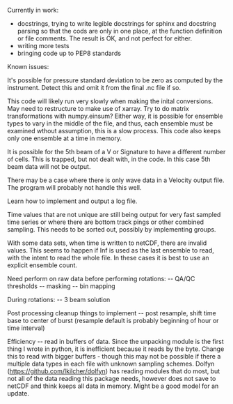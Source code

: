 Currently in work:
- docstrings, trying to write legible docstrings for sphinx and docstring parsing so that the cods are only in one place, at the function definition or file comments.  The result is OK, and not perfect for either.
- writing more tests
- bringing code up to PEP8 standards

Known issues:

It's possible for pressure standard deviation to be zero as computed by the instrument.  Detect this and omit it from the final .nc file if so.

This code will likely run very slowly when making the inital conversions.  May need to restructure to make use of xarray.  Try to do matrix transformations with numpy.einsum?  Either way, it is possible for ensemble types to vary in the middle of the file, and thus, each ensemble must be examined wthout assumption, this is a slow process.  This code also keeps only one ensemble at a time in memory.

It is possible for the 5th beam of a V or Signature to have a different number of cells.  This is trapped, but not dealt with, in the code.  In this case 5th beam data will not be output.

There may be a case where there is only wave data in a Velocity output file.  The program will probably not handle this well.

Learn how to implement and output a log file.

Time values that are not unique are still being output for very fast sampled time series or where there are bottom track pings or other combined sampling.  This needs to be sorted out, possibly by implementing groups.

With some data sets, when time is written to netCDF, there are invalid values.  This seems to happen if Inf is used as the last ensemble to read, with the intent to read the whole file.  In these cases it is best to use an explicit ensemble count. 

Need perform on raw data before performing rotations:
-- QA/QC thresholds 
-- masking
-- bin mapping

During rotations:
-- 3 beam solution

Post processing cleanup things to implement
-- post resample, shift time base to center of burst (resample default is probably beginning of hour or time interval)

Efficiency
-- read in buffers of data.  Since the unpacking module is the first thing I wrote in python, it is inefficient because it reads by the byte.  Change this to read with bigger buffers - though this may not be possible if there a multiple data types in each file with unknown sampling schemes.  Dolfyn (https://github.com/lkilcher/dolfyn) has reading modules that do most, but not all of the data reading this package needs, however does not save to netCDF and  think keeps all data in memory.  Might be a good model for an update.
